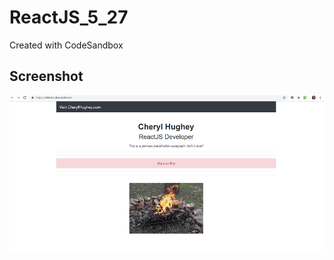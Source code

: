 # ReactJS_5_27
Created with CodeSandbox

## Screenshot
![screenshot](https://github.com/cherylhughey/ReactJS_5_27/blob/master/sample2.png)
